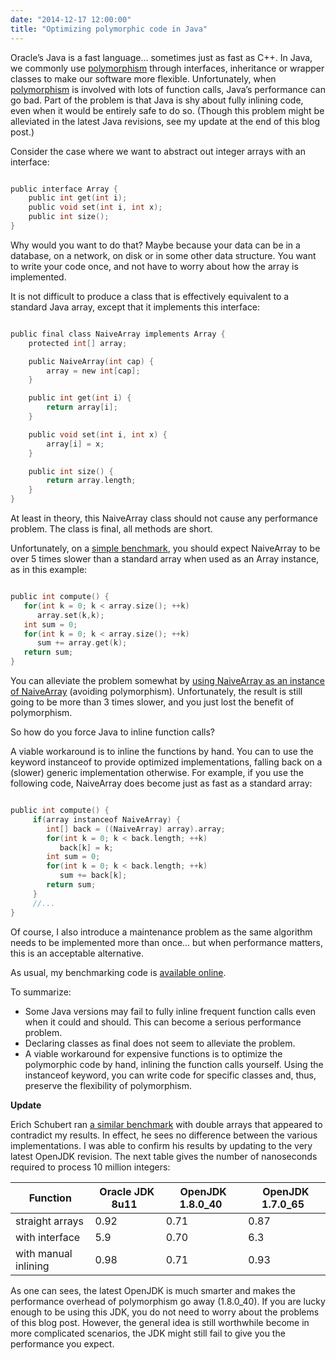 ```yaml
---
date: "2014-12-17 12:00:00"
title: "Optimizing polymorphic code in Java"
---
```




Oracle&rsquo;s Java is a fast language&hellip; sometimes just as fast as C++. In Java, we commonly use [polymorphism](https://en.wikipedia.org/wiki/Polymorphism_(computer_science)) through interfaces, inheritance or wrapper classes to make our software more flexible. Unfortunately, when [polymorphism](https://en.wikipedia.org/wiki/Polymorphism_(computer_science)) is involved with lots of function calls, Java&rsquo;s performance can go bad. Part of the problem is that Java is shy about fully inlining code, even when it would be entirely safe to do so. (Though this problem might be alleviated in the latest Java revisions, see my update at the end of this blog post.)

Consider the case where we want to abstract out integer arrays with an interface:
```C

public interface Array {
    public int get(int i);
    public void set(int i, int x);
    public int size();
}
```


Why would you want to do that? Maybe because your data can be in a database, on a network, on disk or in some other data structure. You want to write your code once, and not have to worry about how the array is implemented.

 It is not difficult to produce a class that is effectively equivalent to a standard Java array, except that it implements this interface:
```C

public final class NaiveArray implements Array {
    protected int[] array;

    public NaiveArray(int cap) {
        array = new int[cap];
    }

    public int get(int i) {
        return array[i];
    }

    public void set(int i, int x) {
        array[i] = x;
    }

    public int size() {
        return array.length;
    }
}
```


At least in theory, this NaiveArray class should not cause any performance problem. The class is final, all methods are short.

Unfortunately, on a [simple benchmark](https://github.com/lemire/Code-used-on-Daniel-Lemire-s-blog/blob/master/2014/12/17/Benchmark.java), you should expect NaiveArray to be over 5 times slower than a standard array when used as an Array instance, as in this example:
```C

public int compute() {
   for(int k = 0; k < array.size(); ++k)
      array.set(k,k);
   int sum = 0;
   for(int k = 0; k < array.size(); ++k)
      sum += array.get(k);
   return sum;
}
```


You can alleviate the problem somewhat by [using NaiveArray as an instance of NaiveArray](https://github.com/lemire/Code-used-on-Daniel-Lemire-s-blog/blob/master/2014/12/17/FixedSummer.java) (avoiding polymorphism). Unfortunately, the result is still going to be more than 3 times slower, and you just lost the benefit of polymorphism.

So how do you force Java to inline function calls?

A viable workaround is to inline the functions by hand. You can to use the keyword instanceof to provide optimized implementations, falling back on a (slower) generic implementation otherwise. For example, if you use the following code, NaiveArray does become just as fast as a standard array:
```C

public int compute() {
     if(array instanceof NaiveArray) {
        int[] back = ((NaiveArray) array).array;
        for(int k = 0; k < back.length; ++k)
           back[k] = k;
        int sum = 0;
        for(int k = 0; k < back.length; ++k)
           sum += back[k];
        return sum;
     }
     //...
}
```


Of course, I also introduce a maintenance problem as the same algorithm needs to be implemented more than once&hellip; but when performance matters, this is an acceptable alternative.

As usual, my benchmarking code is [available online](https://github.com/lemire/Code-used-on-Daniel-Lemire-s-blog/tree/master/2014/12/17).

To summarize:

- Some Java versions may fail to fully inline frequent function calls even when it could and should. This can become a serious performance problem.
- Declaring classes as final does not seem to alleviate the problem.
- A viable workaround for expensive functions is to optimize the polymorphic code by hand, inlining the function calls yourself. Using the instanceof keyword, you can write code for specific classes and, thus, preserve the flexibility of polymorphism.


__Update__

Erich Schubert ran [a similar benchmark](http://www.vitavonni.de/blog/201412/2014122201-java-sum-of-array-comparisons.html) with double arrays that appeared to contradict my results. In effect, he sees no difference between the various implementations. I was able to confirm his results by updating to the very latest OpenJDK revision. The next table gives the number of nanoseconds required to process 10 million integers:

&nbsp;Function&nbsp;     |&nbsp;Oracle JDK 8u11&nbsp; |&nbsp;OpenJDK 1.8.0_40&nbsp; |&nbsp;OpenJDK 1.7.0_65&nbsp; |
-------------------------|-------------------------|-------------------------|-------------------------|
straight arrays          |0.92                     |0.71                     |0.87                     |
with interface           |5.9                      |0.70                     |6.3                      |
with manual inlining     |0.98                     |0.71                     |0.93                     |


As one can sees, the latest OpenJDK is much smarter and makes the performance overhead of polymorphism go away (1.8.0_40). If you are lucky enough to be using this JDK, you do not need to worry about the problems of this blog post. However, the general idea is still worthwhile become in more complicated scenarios, the JDK might still fail to give you the performance you expect.

